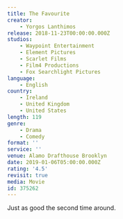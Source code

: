 ```yaml
---
title: The Favourite
creator:
    - Yorgos Lanthimos
release: 2018-11-23T00:00:00.000Z
studios:
    - Waypoint Entertainment
    - Element Pictures
    - Scarlet Films
    - Film4 Productions
    - Fox Searchlight Pictures
language:
    - English
country:
    - Ireland
    - United Kingdom
    - United States
length: 119
genre:
    - Drama
    - Comedy
format: ''
service: ''
venue: Alamo Drafthouse Brooklyn
date: 2019-01-06T05:00:00.000Z
rating: '4.5'
revisit: true
media: Movie
id: 375262
---
```


Just as good the second time around.
